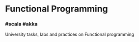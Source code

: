 # Functional Programming
<h3>#scala #akka</h3>
University tasks, labs and practices on Functional programming  


